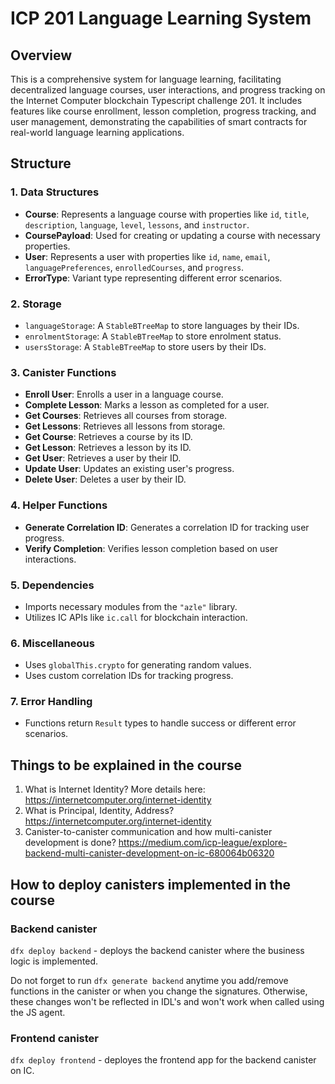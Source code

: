 # ICP 201 Language Learning System

## Overview

This is a comprehensive system for language learning, facilitating decentralized language courses, user interactions, and progress tracking on the Internet Computer blockchain Typescript challenge 201. It includes features like course enrollment, lesson completion, progress tracking, and user management, demonstrating the capabilities of smart contracts for real-world language learning applications.

## Structure

### 1. Data Structures

- **Course**: Represents a language course with properties like `id`, `title`, `description`, `language`, `level`, `lessons`, and `instructor`.
- **CoursePayload**: Used for creating or updating a course with necessary properties.
- **User**: Represents a user with properties like `id`, `name`, `email`, `languagePreferences`, `enrolledCourses`, and `progress`.
- **ErrorType**: Variant type representing different error scenarios.

### 2. Storage

- `languageStorage`: A `StableBTreeMap` to store languages by their IDs.
- `enrolmentStorage`: A `StableBTreeMap` to store enrolment status.
- `usersStorage`: A `StableBTreeMap` to store users by their IDs.

### 3. Canister Functions

- **Enroll User**: Enrolls a user in a language course.
- **Complete Lesson**: Marks a lesson as completed for a user.
- **Get Courses**: Retrieves all courses from storage.
- **Get Lessons**: Retrieves all lessons from storage.
- **Get Course**: Retrieves a course by its ID.
- **Get Lesson**: Retrieves a lesson by its ID.
- **Get User**: Retrieves a user by their ID.
- **Update User**: Updates an existing user's progress.
- **Delete User**: Deletes a user by their ID.

### 4. Helper Functions

- **Generate Correlation ID**: Generates a correlation ID for tracking user progress.
- **Verify Completion**: Verifies lesson completion based on user interactions.

### 5. Dependencies

- Imports necessary modules from the `"azle"` library.
- Utilizes IC APIs like `ic.call` for blockchain interaction.

### 6. Miscellaneous

- Uses `globalThis.crypto` for generating random values.
- Uses custom correlation IDs for tracking progress.

### 7. Error Handling

- Functions return `Result` types to handle success or different error scenarios.

## Things to be explained in the course

1. What is Internet Identity? More details here: <https://internetcomputer.org/internet-identity>
2. What is Principal, Identity, Address? <https://internetcomputer.org/internet-identity>
3. Canister-to-canister communication and how multi-canister development is done? <https://medium.com/icp-league/explore-backend-multi-canister-development-on-ic-680064b06320>

## How to deploy canisters implemented in the course

### Backend canister

`dfx deploy backend` - deploys the backend canister where the business logic is implemented.

Do not forget to run `dfx generate backend` anytime you add/remove functions in the canister or when you change the signatures.
Otherwise, these changes won't be reflected in IDL's and won't work when called using the JS agent.

### Frontend canister

`dfx deploy frontend` - deployes the frontend app for the backend canister on IC.
